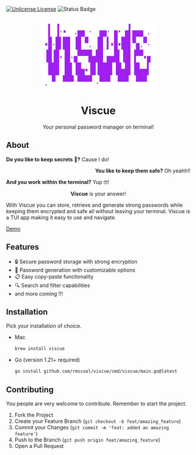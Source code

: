 [![Unlicense License][license-shield]][license-url]
![Status Badge](https://img.shields.io/badge/Status-BETA-yellow)

<br />
<div align="center">
  <a href="https://github.com/rmscoal/Best-README-Template">
    <img src="assets/logo.png" alt="Logo" width="312" height="180">
  </a>
<h1 align="center">Viscue</h1>
  <p align="center">
    Your personal password manager on terminal!
  </p>
</div>

## About
<p align="left"><strong>Do you like to keep secrets 🤫?</strong> Cause I do!</p>
<p align="right"><strong>You like to keep them safe?</strong> Oh yeahh!!</p>
<p align="left"><strong>And you work within the terminal?</strong> Yup 🤓!</p>
<p align="center"><strong>Viscue</strong> is your answer!</p>

With Viscue you can store,
retrieve and generate strong passwords while keeping them encrypted and safe all without leaving your terminal.
Viscue is a TUI app making it easy to use and navigate.

[Demo](./docs/demo.mov)

## Features
- 🔒 Secure password storage with strong encryption
- 🔑 Password generation with customizable options
- 📋 Easy copy-paste functionality
- 🔍 Search and filter capabilities
- and more coming !!!

## Installation
Pick your installation of choice.

- Mac
    ```sh
    brew install viscue
    ```
- Go (version 1.21+ required)
    ```sh
    go install github.com/rmscoal/viscue/cmd/viscue/main.go@latest
    ```

## Contributing
You people are very welcome to contribute. Remember to start the project.

1. Fork the Project
2. Create your Feature Branch (`git checkout -b feat/amazing_feature`)
3. Commit your Changes (`git commit -m 'feat: added an amazing feature'`)
4. Push to the Branch (`git push origin feat/amazing_feature`)
5. Open a Pull Request


<!-- MARKDOWN LINKS & IMAGES -->
<!-- https://www.markdownguide.org/basic-syntax/#reference-style-links -->
[license-shield]: https://img.shields.io/github/license/rmscoal/viscue.svg?style=for-the-badge
[license-url]: https://github.com/rmscoal/viscue/blob/master/LICENSE.txt